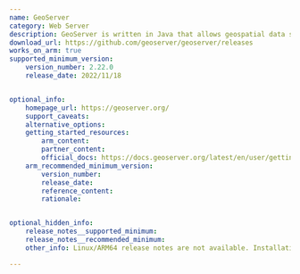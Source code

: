 ```yaml
---
name: GeoServer
category: Web Server
description: GeoServer is written in Java that allows geospatial data sharing and publishing. It supports various data formats and output services like Web Map Service (WMS), Web Feature Service (WFS) and Web Coverage Service (WCS).
download_url: https://github.com/geoserver/geoserver/releases
works_on_arm: true
supported_minimum_version:
    version_number: 2.22.0
    release_date: 2022/11/18


optional_info:
    homepage_url: https://geoserver.org/
    support_caveats:
    alternative_options:
    getting_started_resources:
        arm_content:
        partner_content:
        official_docs: https://docs.geoserver.org/latest/en/user/gettingstarted/index.html
    arm_recommended_minimum_version:
        version_number:
        release_date:
        reference_content:
        rationale:


optional_hidden_info:
    release_notes__supported_minimum:
    release_notes__recommended_minimum:
    other_info: Linux/ARM64 release notes are not available. Installation and Testing were done using released tar files.

---
```

